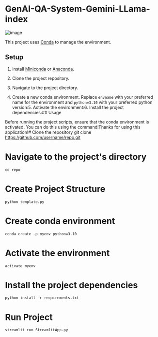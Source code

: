 ﻿# GenAI-QA-System-Gemini-LLama-index


![image](https://github.com/NishKoder/GenAI-QA-System-Gemini-LLama-index/assets/10771264/a8765511-65bc-48d9-ab7e-cb148852044f)

This project uses [Conda](https://docs.conda.io/en/latest/) to manage the environment.

## Setup

1. Install [Miniconda](https://docs.conda.io/en/latest/miniconda.html) or [Anaconda](https://www.anaconda.com/products/distribution).

2. Clone the project repository.

3. Navigate to the project directory.

4. Create a new conda environment. Replace `envname` with your preferred name for the environment and `python=3.10` with your preferred python version:5. Activate the environment:6. Install the project dependencies:## Usage

Before running the project scripts, ensure that the conda environment is activated. You can do this using the command:Thanks for using this application!# Clone the repository
git clone https://github.com/username/repo.git
# Navigate to the project's directory
`cd repo`

# Create Project Structure
`python template.py`
# Create conda environment
`conda create -p myenv python=3.10`
# Activate the environment
`activate myenv`
# Install the project dependencies
`python install -r requirements.txt`

# Run Project
`streamlit run StreamlitApp.py`
